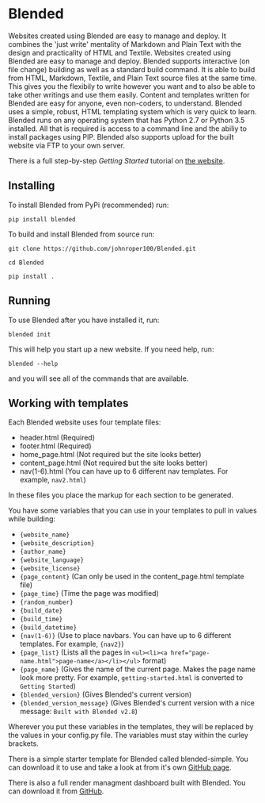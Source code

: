 # Blended
Websites created using Blended are easy to manage and deploy. It combines the 'just write' mentality of Markdown and Plain Text with the design and practicality of HTML and Textile. Websites created using Blended are easy to manage and deploy. Blended supports interactive (on file change) building as well as a standard build command. It is able to build from HTML, Markdown, Textile, and Plain Text source files at the same time. This gives you the flexibily to write however you want and to also be able to take other writings and use them easily. Content and templates written for Blended are easy for anyone, even non-coders, to understand. Blended uses a simple, robust, HTML templating system which is very quick to learn. Blended runs on any operating system that has Python 2.7 or Python 3.5 installed. All that is required is access to a command line and the abiliy to install packages using PIP. Blended also supports upload for the built website via FTP to your own server.

There is a full step-by-step *Getting Started* tutorial on [the website](http://jmroper.com/blended/getting-started).

## Installing

To install Blended from PyPi (recommended) run:

`pip install blended`

To build and install Blended from source run:

`git clone https://github.com/johnroper100/Blended.git`

`cd Blended`

`pip install .`

## Running

To use Blended after you have installed it, run:

`blended init`

This will help you start up a new website. If you need help, run:

`blended --help`

and you will see all of the commands that are available.

## Working with templates

Each Blended website uses four template files:

* header.html (Required)
* footer.html (Required)
* home_page.html (Not required but the site looks better)
* content_page.html (Not required but the site looks better)
* nav(1-6).html (You can have up to 6 different nav templates. For example, `nav2.html`)

In these files you place the markup for each section to be generated.

You have some variables that you can use in your templates to pull in values while building:

* `{website_name}`
* `{website_description}`
* `{author_name}`
* `{website_language}`
* `{website_license}`
* `{page_content}` (Can only be used in the content_page.html template file)
* `{page_time}` (Time the page was modified)
* `{random_number}`
* `{build_date}`
* `{build_time}`
* `{build_datetime}`
* `{nav(1-6)}` (Use to place navbars. You can have up to 6 different templates. For example, `{nav2}`)
* `{page_list}` (Lists all the pages in `<ul><li><a href="page-name.html">page-name</a></li></ul>` format)
* `{page_name}` (Gives the name of the current page. Makes the page name look more pretty. For example, `getting-started.html` is converted to `Getting Started`)
* `{blended_version}` (Gives Blended's current version)
* `{blended_version_message}` (Gives Blended's current version with a nice message: `Built with Blended v2.8`)

Wherever you put these variables in the templates, they will be replaced by the values in your config.py file. The variables must stay within the curley brackets.

There is a simple starter template for Blended called blended-simple. You can download it to use and take a look at from it's own [GitHub page](https://github.com/johnroper100/blended-simple).

There is also a full render managment dashboard built with Blended. You can download it from [GitHub](https://github.com/johnroper100/RenderManagementDashboard).
